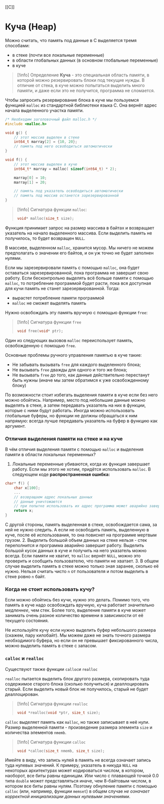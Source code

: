 [[C]]

# Куча (Heap)

Можно считать, что память под данные в С выделяется тремя способами:
- в стеке (почти все локальные переменные)
- в области глобальных данных (в основном глобальные переменные)
- в куче

>[!info] Определение
>**Куча** - это специальная область памяти, в которой можно резервировать блоки под текущие нужды. В отличие от стека, в куче можно попытаться выделить много памяти, и даже если это не получится, программа не сломается.

Чтобы запросить резервирование блока в куче мы пользуемся функцией `malloc` из стандартной библиотеки языка С. Она вернёт адрес начала выделенного участка памяти. 

```c
/* Необходим заголовочный файл malloc.h */
#include <malloc.h>

void g() {
	// этот массив выделен в стеке
	int64_t marray[2] = {10, 20};
	// память под него освободиться автоматически
}

void f() {
	// этот массив выделен в куче
	int64_t* marray = malloc( sizeof(int64_t) * 2);

	marray[0] = 10;
	marray[1] = 20;

	// память под указатель освободиться автоматически
	// память под массив останется зарезервированной
}
```

>[!info] Сигнатура функции `malloc`:
>```c
>void* malloc(size_t size);

Функция принимает запрос на размер массива в байтах и возвращает указатель на начало выделенного массива. Если выделить память не получилось, то будет возвращен `NULL`.

В массиве, выделенном `malloc`, хранится мусор. Мы ничего не можем предполагать о значении его байтов, и он уж точно не будет заполнен нулями.

Если мы зарезервировали память с помощью `malloc`, она будет оставаться зарезервированной, пока программа не завершит свою работу. Если бесконтрольно выделять всё больше памяти с помощью `malloc`, то потребление программой будет расти, пока вся доступная для кучи память не станет зарезервированной. Тогда:
- вырастет потребление памяти программой
- `malloc` не сможет выделять память

Нужно освобождать эту память вручную с помощью функции `free`:
>[!info] Сигнатура функции `free`
>```c
>void free(void* ptr);

Один из следующих вызовов `malloc` переиспользует память, освобожденную с помощью `free`. 

Основные проблемы ручного управления памятью в куче такие:
- Не забывать вызывать `free` для каждого выделенного блока;
- Не вызывать `free` дважды для одного и того же блока;
- Не вызывать `free` до того, как данные действительно перестанут быть нужны (иначе мы затем обратимся к уже освобожденному блоку)

По возможности стоит избегать выделения памяти в куче если без него можно обойтись. Например, место под небольшие данные можно выделять в стеке, а затем передавать указатель на них в функции, которые с ними будут работать. Иногда можно использовать глобальные буферы, но функции не должны обращаться к ним напрямую: всегда лучше передавать указатель на буфер в функцию как аргумент.

### Отличия выделения памяти на стеке и на куче

В чём отличия выделения памяти с помощью `malloc` и выделения памяти в области локальных переменных?
1. Локальные переменные убиваются, когда их функция завершает работу. Если мы этого не хотим, придётся использовать `malloc`. В следующем коде **распространенная ошибка:**
```c
char* f() {
	char x[100];
	...
	// возвращаем адрес локальных данных
	// данные уничтожаются
	// при попытке использовать их адрес программа может аварийно завершиться
	return x;
}
```

С другой стороны, память выделенная в стеке, освобождается сама, за ней не нужно следить. А если не освободить память, выделенную в куче, после её использования, то она повиснет на программе мертвым грузом.
2. Выделить большой объем данных на стеке нельзя - стек переполнится и программа аварийно завершит работу. Выделить большой кусок данных в куче и получить на него указатель можно всегда. Если памяти не хватит, то `malloc` вернёт `NULL`, можно это проверить и сообщить пользователю, что памяти не хватает.
3. В общем случае выделить память в стеке можно только зная заранее, сколько её нужно. Нельзя считать чисто `n` от пользователя и потом выделить в стеке ровно `n` байт.

### Когда не стоит использовать кучу?

Если можно обойтись без кучи, нужно это делать. Помимо того, что память в куче надо освобождать вручную, куча работает значительно *медленнее*, чем стек. Более того, выделение памяти в куче может занимать очень разное количество времени в зависимости от её текущего состояния. 

Не используйте кучу если нужно выделить буфер небольшого размера (скажем, пару килобайт). Мы можем даже не знать точного размера необходимого буфера, но если он не превышает фиксированного числа, можно выделить память в стеке с запасом.

### `calloc` и `realloc`

Существуют также функции `calloc`и `realloc`

`realloc` пытается выделить блок другого размера, скопировать туда содержимое старого блока (сколько получиться) и деаллоцировать старый. Если выделить новый блок не получилось, старый не будет деаллоцирован.

>[!info] Сигнатура функции `realloc`
>```c
>void *realloc(void *ptr, size_t size);

`calloc` выделяет память как `malloc`, но также записывает в неё нули. Размер выделенной памяти - произведение размера элемента `size` и количества элементов `nmemb`.

>[!info] Сигнатура функции `calloc`
>```c
>void *calloc(size_t nmemb, size_t size);

Имейте в виду, что запись нулей в память не всегда означает запись туда нулевых значений. К примеру, указатель в никуда `NULL` на некоторых архитектурах может кодироваться числом, в котором, наоборот, все биты равны единицам. Или число с плавающей точкой 0.0 типа `double` может представляться иначе, чем 8-байтовым числом, в котором все биты равны нулям. Поэтому обнуление памяти с помощью `calloc` (или, например, функции `memset`) в общем случае *не означает корректной инициализации данных нулевыми значениями*.